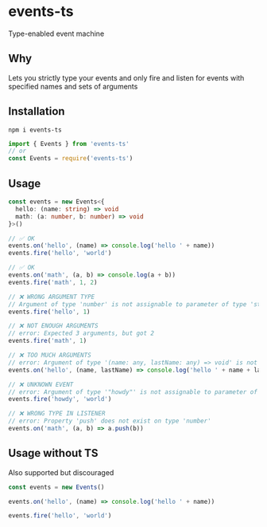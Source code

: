 # events-ts

Type-enabled event machine

## Why

Lets you strictly type your events and only fire and listen for events with specified names and sets of arguments

## Installation
```
npm i events-ts
```
```js
import { Events } from 'events-ts'
// or
const Events = require('events-ts')
```

## Usage
```ts
const events = new Events<{
  hello: (name: string) => void
  math: (a: number, b: number) => void
}>()

// ✅ OK
events.on('hello', (name) => console.log('hello ' + name))
events.fire('hello', 'world')

// ✅ OK
events.on('math', (a, b) => console.log(a + b))
events.fire('math', 1, 2)

// ❌ WRONG ARGUMENT TYPE
// Argument of type 'number' is not assignable to parameter of type 'string'
events.fire('hello', 1)

// ❌ NOT ENOUGH ARGUMENTS
// error: Expected 3 arguments, but got 2
events.fire('math', 1)

// ❌ TOO MUCH ARGUMENTS
// error: Argument of type '(name: any, lastName: any) => void' is not assignable to parameter of type '(name: string) => void'
events.on('hello', (name, lastName) => console.log('hello ' + name + lastName))

// ❌ UNKNOWN EVENT
// error: Argument of type '"howdy"' is not assignable to parameter of type '"hello" | "math"'
events.fire('howdy', 'world')

// ❌ WRONG TYPE IN LISTENER
// error: Property 'push' does not exist on type 'number'
events.on('math', (a, b) => a.push(b))
```

## Usage without TS

Also supported but discouraged
```js
const events = new Events()

events.on('hello', (name) => console.log('hello ' + name))

events.fire('hello', 'world')
```
